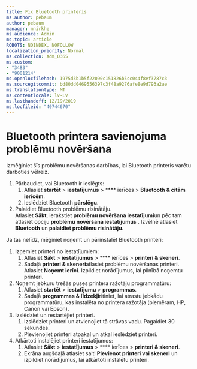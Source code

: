 ```yaml
---
title: Fix Bluetooth printeris
ms.author: pebaum
author: pebaum
manager: mnirkhe
ms.audience: Admin
ms.topic: article
ROBOTS: NOINDEX, NOFOLLOW
localization_priority: Normal
ms.collection: Adm_O365
ms.custom:
- "3483"
- "9001214"
ms.openlocfilehash: 1975d3b1b5f22090c151826b5cc044f8ef3787c3
ms.sourcegitcommit: bd80dd0469556397c3f48a9276afe8e9d793a2ae
ms.translationtype: MT
ms.contentlocale: lv-LV
ms.lasthandoff: 12/19/2019
ms.locfileid: "40744670"
---
```

# <a name="fix-bluetooth-printer-connection-issues"></a>Bluetooth printera savienojuma problēmu novēršana

Izmēģiniet šīs problēmu novēršanas darbības, lai Bluetooth printeris varētu darboties vēlreiz.


1. Pārbaudiet, vai Bluetooth ir ieslēgts:
    1. Atlasiet **startēt** > **iestatījumus** > **** ierīces > **Bluetooth & citām ierīcēm**.
    2. Ieslēdziet Bluetooth **pārslēgu**.
2. Palaidiet Bluetooth problēmu risinātāju. <br>
    Atlasiet **Sākt**, ierakstiet **problēmu novēršana iestatījumi**un pēc tam atlasiet opciju **problēmu novēršana iestatījumus** . Izvēlnē atlasiet **Bluetooth** un **palaidiet problēmu risinātāju**.

Ja tas nelīdz, mēģiniet noņemt un pārinstalēt Bluetooth printeri:

1. Izņemiet printeri no iestatījumiem:
    1. Atlasiet **Sākt** > **iestatījumus** > **** ierīces > **printeri & skeneri**.
    2. Sadaļā **printeri & skeneri**atlasiet problēmu novēršanas printeri. Atlasiet **Noņemt ierīci**. Izpildiet norādījumus, lai pilnībā noņemtu printeri.
2. Noņemt jebkuru trešās puses printera ražotāju programmatūru:
    1. Atlasiet **startēt** > **iestatījumu** > **programmas**.
    2. Sadaļā **programmas & līdzekļi**ritiniet, lai atrastu jebkādu programmatūru, kas instalēta no printera ražotāja (piemēram, HP, Canon vai Epson).
3. Izslēdziet un restartējiet printeri.
   1. Izslēdziet printeri un atvienojiet tā strāvas vadu. Pagaidiet 30 sekundes. 
   2. Pievienojiet printeri atpakaļ un atkal ieslēdziet printeri.
4. Atkārtoti instalējiet printeri iestatījumos:
    1. Atlasiet **Sākt** > **iestatījumus** > **** ierīces > **printeri & skeneri**.
    2. Ekrāna augšdaļā atlasiet saiti **Pievienot printeri vai skeneri** un izpildiet norādījumus, lai atkārtoti instalētu printeri.
